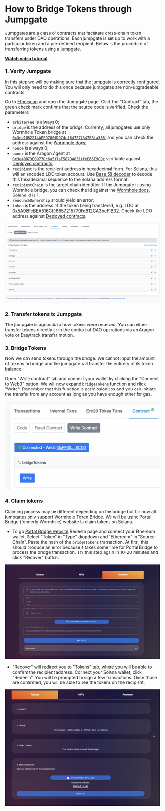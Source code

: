 # How to Bridge Tokens through Jumpgate

Jumpgates are a class of contracts that facilitate cross-chain token transfers under DAO operations. Each jumpgate is set up to work with a particular token and a pre-defined recipient. Below is the procedure of transferring tokens using a jumpgate.

[**Watch video tutorial**](https://youtu.be/IqphF28aTUU)

### 1. Verify Jumpgate
In this step we will be making sure that the jumpgate is correctly configured. You will only need to do this once because jumpgates are non-upgradeable contracts.

Go to [Etherscan](https://etherscan.io/)  and open the Jumpgate page. Click the "Contract" tab, the green check mark confirms that the source code is verified. Check the parameters:
- `arbiterFee` is always 0;
- `bridge` is the address of the bridge. Currenty, all jumpgates use only Wormhole Token bridge at [`0x3ee18B2214AFF97000D974cf647E7C347E8fa585`](https://etherscan.io/address/0x3ee18B2214AFF97000D974cf647E7C347E8fa585), and you can check the address against the [Wormhole docs](https://book.wormhole.com/reference/contracts.html);
- `nonce` is always 0;
- `owner` is the Aragon Agent at [`0x3e40D73EB977Dc6a537aF587D48316feE66E9C8c`](https://etherscan.io/address/0x3e40D73EB977Dc6a537aF587D48316feE66E9C8c) verifiable against [Deployed contracts](/deployed-contracts#dao-contracts);
- `recipient` is the recipient address in hexadecimal form. For Solana, this will an encoded LDO token account. Use [Base 58 decoder](https://appdevtools.com/base58-encoder-decoder) to decode this hexadecimal sequence to the Solana address format. 
- `recipientChain` is the target chain identifier. If the Jumpgate is using Wormhole bridge, you can check the id against the [Wormhole docs](https://book.wormhole.com/reference/contracts.html), Solana id is 1; 
- `renounceOwnership` should yield an error;
- `token` is the address of the token being transfered, e.g. LDO at [0x5A98FcBEA516Cf06857215779Fd812CA3beF1B32](https://etherscan.io/address/0x5A98FcBEA516Cf06857215779Fd812CA3beF1B32). Check the LDO address against [Deployed contracts](/deployed-contracts#dao-contracts).

![](/img/jumpgates/read-contract.png)

### 2. Transfer tokens to Jumpgate

The jumpgate is agnostic to how tokens were received. You can either transfer tokens directly or in the context of DAO operations via an Aragon vote or Easytrack transfer motion.

### 3. Bridge Tokens
Now we can send tokens through the bridge. We cannot input the amount of tokens to bridge and the jumpgate will transfer the entirety of its token balance.

Open "Write contract" tab and connect your wallet by clicking the "Connect to Web3" button. We will now expand `bridgeTokens` function and click "Write". Remember that this function is permissionless and you can initiate the transfer from any account as long as you have enough ether for gas.

![](/img/jumpgates/write-contract.png)

### 4. Claim tokens

Claiming process may be different depending on the bridge but for now all jumpgates only support Wormhole Token Bridge. We will be using Portal Bridge (formerly Wormhole) website to claim tokens on Solana.

- To go [Portal Bridge website](https://www.portalbridge.com/#/redeem) Redeem page and connect your Ethereum wallet. Select "Token" in "Type" dropdown and "Ethereum" in "Source Chain". Paste the hash of the `bridgeTokens` transaction. At first, this should produce an error because it takes some time for Portal Bridge to process the bridge transaction. Try this step again in 10-20 minutes and click "Recover" button.

![](/img/jumpgates/recover.png)

- "Recover" will redirect you to "Tokens" tab, where you will be able to confirm the recipient address. Connect your Solana wallet, click "Redeem". You will be prompted to sign a few transactions. Once those are confirmed, you will be able to see the tokens on the recipient.

![](/img/jumpgates/redeem.png)
